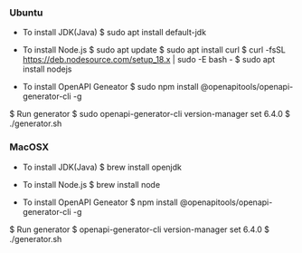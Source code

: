 
### Ubuntu

* To install JDK(Java)
$ sudo apt install default-jdk

* To install Node.js
$ sudo apt update
$ sudo apt install curl
$ curl -fsSL https://deb.nodesource.com/setup_18.x | sudo -E bash -
$ sudo apt install nodejs

* To install OpenAPI Geneator
$ sudo npm install @openapitools/openapi-generator-cli -g

$ Run generator
$ sudo openapi-generator-cli version-manager set 6.4.0
$ ./generator.sh


### MacOSX

* To install JDK(Java)
$ brew install openjdk

* To install Node.js
$ brew install node

* To install OpenAPI Geneator
$ npm install @openapitools/openapi-generator-cli -g

$ Run generator
$ openapi-generator-cli version-manager set 6.4.0
$ ./generator.sh
